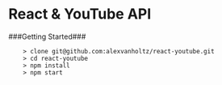 # React & YouTube API 

###Getting Started###

```
    > clone git@github.com:alexvanholtz/react-youtube.git
    > cd react-youtube
	> npm install
	> npm start
```
